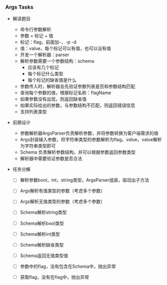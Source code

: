 ### Args Tasks
* 解读题目
    * 命令行参数解析
    * 参数 = 标记 + 值
    * 标记：flag，前面加-，-p -d
    * 值：value，每个标记可以有值，也可以没有值
    * 开发一个解析器：parser
    * 解析参数需要一个参数结构：schema
        * 应该有几个标记
        * 每个标记什么类型
        * 每个标记的缺省值是什么
    * 参数传入时，解析器会先验证参数列表是否和参数结构匹配
    * 查询每个参数的值，根据标记名称：flagName
    * 如果参数没有出现，则返回缺省值
    * 如果实际给出的参数，与参数结构不匹配，则返回错误信息
    * 支持列表类型
    
* 前期设计
    * 参数解析器ArgsParser负责解析参数，并将参数转换为客户端需求的值
    * Args封装输入参数，将字符串类型的参数解析为flag，value，value解析为字符串类型即可
    * Schema 负责解析参数结构，并可以根据参数返回参数类型
    * 解析器中需要验证参数是否合法
    
* 任务分解
    * [ ] 解析参数bool，int，string类型，ArgsParser组装，驱动出子方法
    * [ ] Args解析有值类型的参数（考虑多个参数）
    * [ ] Args解析无值类型的参数（考虑多个参数）
    * [ ] Schema解析string类型
    * [ ] Schema解析bool类型
    * [ ] Schema解析int类型
    * [ ] Schema解析缺省类型
    * [ ] Schema返回无值类型值
    * [ ] 参数中的flag，没有包含在Schema中，抛出异常
    * [ ] 获取flag，没有在flag中，抛出异常
        
    